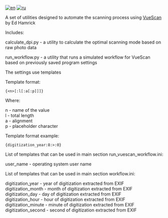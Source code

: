 [![en](https://img.shields.io/badge/lang-en-red.svg)](https://github.com/nalivayev/florentine_abbot/blob/master/README.md)
[![ru](https://img.shields.io/badge/lang-ru-yellow.svg)](https://github.com/nalivayev/florentine_abbot/blob/master/README.ru.md)

A set of utilities designed to automate the scanning process using [VueScan](https://www.hamrick.com) by Ed Hamrick

Includes:

calculate_dpi.py - a utility to calculate the optimal scanning mode based on raw photo data

run_workflow.py - a utility that runs a simulated workflow for VueScan based on previously saved program settings

The settings use templates

Template format:

`{<n>[:l[:a[:p]]]}`

Where:

n - name of the value  
l - total length  
a - alignment  
p - placeholder character  

Template format example:

`{digitization_year:8:>:0}`

List of templates that can be used in main section run_vuescan_workflow.ini:

user_name - operating system user name


List of templates that can be used in main section workflow.ini:

digitization_year - year of digitization extracted from EXIF  
digitization_month - month of digitization extracted from EXIF  
digitization_day - day of digitization extracted from EXIF  
digitization_hour - hour of digitization extracted from EXIF  
digitization_minute - minute of digitization extracted from EXIF  
digitization_second - second of digitization extracted from EXIF
